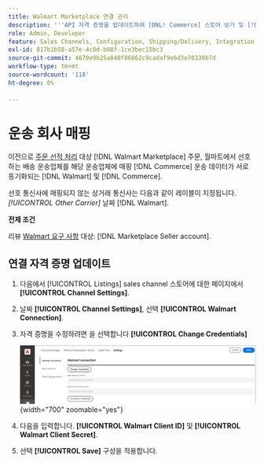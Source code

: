```yaml
---
title: Walmart Marketplace 연결 관리
description: '''API 자격 증명을 업데이트하여 [DNL! Commerce] 스토어 보기 및 [!DNL Walmart Marketplace]. The connection is required to connect [!DNL Commerce] 제품 목록 작성 및 재고, 가격, 주문 및 다음 기간 동안의 배송 데이터 동기화 [!DNL Commerce] 월마트도요'
role: Admin, Developer
feature: Sales Channels, Configuration, Shipping/Delivery, Integration
exl-id: 817b1b58-a57e-4c8d-b08f-1ce3bec15bc3
source-git-commit: 4670e9b25a840f86862c9cadaf9e6d3e70330b7d
workflow-type: tm+mt
source-wordcount: '118'
ht-degree: 0%

---
```


# 운송 회사 매핑

이전으로 [주문 선적 처리](process-orders.md#ship-an-order) 대상 [!DNL Walmart Marketplace] 주문, 월마트에서 선호하는 배송 운송업체를 해당 운송업체에 매핑 [!DNL Commerce] 운송 데이터가 서로 동기화되는 [!DNL Walmart] 및 [!DNL Commerce].

선호 통신사에 매핑되지 않는 상거래 통신사는 다음과 같이 레이블이 지정됩니다. *[!UICONTROL Other Carrier]* 날짜 [!DNL Walmart].

**전제 조건**

리뷰 [Walmart 요구 사항](walmart-requirements.md) 대상: [!DNL Marketplace Seller account].

## 연결 자격 증명 업데이트

1. 다음에서 [!UICONTROL Listings] sales channel 스토어에 대한 페이지에서 **[!UICONTROL Channel Settings]**.

1. 날짜 **[!UICONTROL Channel Settings]**, 선택 **[!UICONTROL Walmart Connection]**.

1. 자격 증명을 수정하려면 을 선택합니다 **[!UICONTROL Change Credentials]**

   ![연결을 승인하도록 Walmart API 자격 증명 업데이트](assets/update-connection-credentials.png){width="700" zoomable="yes"}

1. 다음을 입력합니다. **[!UICONTROL Walmart Client ID]** 및 **[!UICONTROL Walmart Client Secret]**.

1. 선택 **[!UICONTROL Save]** 구성을 적용합니다.
